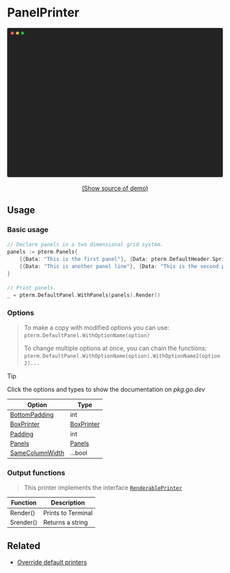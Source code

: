 # PanelPrinter

<!-- 
Replace all of the following strings with the current printer.
     panel Panel PanelPrinter DefaultPanel
-->

![PanelPrinter Example](https://raw.githubusercontent.com/pterm/pterm/master/_examples/panel/animation.svg)

<p align="center"><a href="https://github.com/pterm/pterm/blob/master/_examples/panel/main.go" target="_blank">(Show source of demo)</a></p>


## Usage

### Basic usage

```go
// Declare panels in a two dimensional grid system.
panels := pterm.Panels{
    {{Data: "This is the first panel"}, {Data: pterm.DefaultHeader.Sprint("Hello, World!")}, {Data: "This\npanel\ncontains\nmultiple\nlines"}},
    {{Data: "This is another panel line"}, {Data: "This is the second panel\nwith a new line"}},
}

// Print panels.
_ = pterm.DefaultPanel.WithPanels(panels).Render()
```

### Options

> To make a copy with modified options you can use:
> `pterm.DefaultPanel.WithOptionName(option)`
>
> To change multiple options at once, you can chain the functions:
> `pterm.DefaultPanel.WithOptionName(option).WithOptionName2(option2)...`

> [!TIP]
> Click the options and types to show the documentation on _pkg.go.dev_

|Option|Type|
|------|----|
|[BottomPadding](https://pkg.go.dev/github.com/pterm/pterm#PanelPrinter.WithBottomPadding)|int|
|[BoxPrinter](https://pkg.go.dev/github.com/pterm/pterm#PanelPrinter.WithBoxPrinter)|[BoxPrinter](https://pkg.go.dev/github.com/pterm/pterm#BoxPrinter)|
|[Padding](https://pkg.go.dev/github.com/pterm/pterm#PanelPrinter.WithPadding)|int|
|[Panels](https://pkg.go.dev/github.com/pterm/pterm#PanelPrinter.WithPanels)|[Panels](https://pkg.go.dev/github.com/pterm/pterm#Panels)|
|[SameColumnWidth](https://pkg.go.dev/github.com/pterm/pterm#PanelPrinter.WithSameColumnWidth)|...bool|

### Output functions

> This printer implements the interface [`RenderablePrinter`](https://github.com/pterm/pterm/blob/master/interface_renderable_printer.go)

|Function|Description|
|------|---------|
|Render()|Prints to Terminal|
|Srender()|Returns a string|

## Related
- [Override default printers](docs/customizing/override-default-printer.md)